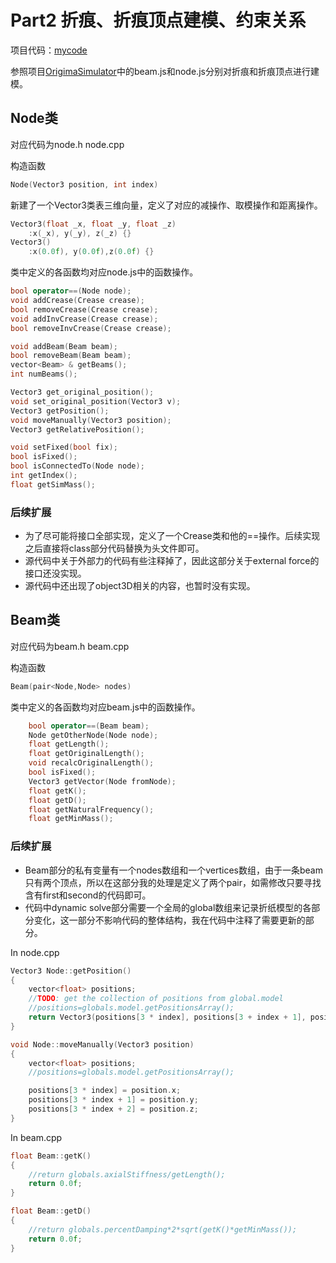 # Part2 折痕、折痕顶点建模、约束关系

项目代码：[mycode](https://github.com/changeyoung98/GPcode)

参照项目[OrigimaSimulator](https://github.com/amandaghassaei/OrigamiSimulator/tree/master/js)中的beam.js和node.js分别对折痕和折痕顶点进行建模。


## Node类
对应代码为node.h node.cpp

构造函数
```cpp
Node(Vector3 position, int index)
```

新建了一个Vector3类表三维向量，定义了对应的减操作、取模操作和距离操作。
```cpp
Vector3(float _x, float _y, float _z)
	:x(_x), y(_y), z(_z) {}
Vector3()
	:x(0.0f), y(0.0f),z(0.0f) {}
```

类中定义的各函数均对应node.js中的函数操作。

```cpp
bool operator==(Node node);
void addCrease(Crease crease);
bool removeCrease(Crease crease);
void addInvCrease(Crease crease);
bool removeInvCrease(Crease crease);

void addBeam(Beam beam);
bool removeBeam(Beam beam);
vector<Beam> & getBeams();
int numBeams();

Vector3 get_original_position();
void set_original_position(Vector3 v);
Vector3 getPosition();
void moveManually(Vector3 position);
Vector3 getRelativePosition();

void setFixed(bool fix);
bool isFixed();
bool isConnectedTo(Node node);
int getIndex();
float getSimMass();
```

### **后续扩展**
- 为了尽可能将接口全部实现，定义了一个Crease类和他的==操作。后续实现之后直接将class部分代码替换为头文件即可。
- 源代码中关于外部力的代码有些注释掉了，因此这部分关于external force的接口还没实现。
- 源代码中还出现了object3D相关的内容，也暂时没有实现。



## Beam类
对应代码为beam.h beam.cpp

构造函数
```cpp
Beam(pair<Node,Node> nodes)
```
类中定义的各函数均对应beam.js中的函数操作。
```cpp
	bool operator==(Beam beam);
	Node getOtherNode(Node node);
	float getLength();
	float getOriginalLength();
	void recalcOriginalLength();
	bool isFixed();
	Vector3 getVector(Node fromNode);
	float getK();
	float getD();
	float getNaturalFrequency();
	float getMinMass();
```

### **后续扩展**
- Beam部分的私有变量有一个nodes数组和一个vertices数组，由于一条beam只有两个顶点，所以在这部分我的处理是定义了两个pair，如需修改只要寻找含有first和second的代码即可。
- 代码中dynamic solve部分需要一个全局的global数组来记录折纸模型的各部分变化，这一部分不影响代码的整体结构，我在代码中注释了需要更新的部分。

In node.cpp
```cpp
Vector3 Node::getPosition()
{
	vector<float> positions;
	//TODO: get the collection of positions from global.model
	//positions=globals.model.getPositionsArray();
	return Vector3(positions[3 * index], positions[3 + index + 1], positions[3 * index + 2]);
}

void Node::moveManually(Vector3 position)
{
	vector<float> positions;
	//positions=globals.model.getPositionsArray();

	positions[3 * index] = position.x;
	positions[3 * index + 1] = position.y;
	positions[3 * index + 2] = position.z;
}
```
In beam.cpp
```cpp
float Beam::getK()
{
	//return globals.axialStiffness/getLength();
	return 0.0f;
}

float Beam::getD()
{
	//return globals.percentDamping*2*sqrt(getK()*getMinMass());
	return 0.0f;
}
```